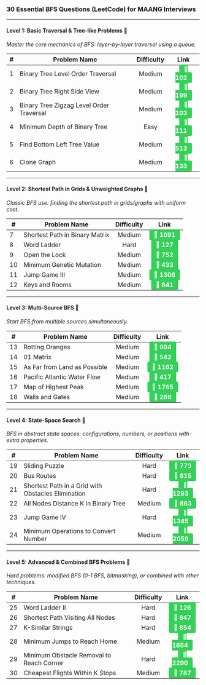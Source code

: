 ### 30 Essential BFS Questions (LeetCode) for MAANG Interviews

---

#### Level 1: Basic Traversal & Tree-like Problems 🌳  
*Master the core mechanics of BFS: layer-by-layer traversal using a queue.*

| # | Problem Name | Difficulty | Link |
|---|--------------|:----------:|:----:|
| 1 | Binary Tree Level Order Traversal | Medium | <a href="https://leetcode.com/problems/binary-tree-level-order-traversal/" style="text-decoration:none;"><span style="background-color:#34d058;color:white;padding:4px 12px;border-radius:4px;font-weight:bold;">🔗 102</span></a> |
| 2 | Binary Tree Right Side View | Medium | <a href="https://leetcode.com/problems/binary-tree-right-side-view/" style="text-decoration:none;"><span style="background-color:#34d058;color:white;padding:4px 12px;border-radius:4px;font-weight:bold;">🔗 199</span></a> |
| 3 | Binary Tree Zigzag Level Order Traversal | Medium | <a href="https://leetcode.com/problems/binary-tree-zigzag-level-order-traversal/" style="text-decoration:none;"><span style="background-color:#34d058;color:white;padding:4px 12px;border-radius:4px;font-weight:bold;">🔗 103</span></a> |
| 4 | Minimum Depth of Binary Tree | Easy | <a href="https://leetcode.com/problems/minimum-depth-of-binary-tree/" style="text-decoration:none;"><span style="background-color:#34d058;color:white;padding:4px 12px;border-radius:4px;font-weight:bold;">🔗 111</span></a> |
| 5 | Find Bottom Left Tree Value | Medium | <a href="https://leetcode.com/problems/find-bottom-left-tree-value/" style="text-decoration:none;"><span style="background-color:#34d058;color:white;padding:4px 12px;border-radius:4px;font-weight:bold;">🔗 513</span></a> |
| 6 | Clone Graph | Medium | <a href="https://leetcode.com/problems/clone-graph/" style="text-decoration:none;"><span style="background-color:#34d058;color:white;padding:4px 12px;border-radius:4px;font-weight:bold;">🔗 133</span></a> |

---

#### Level 2: Shortest Path in Grids & Unweighted Graphs 📍  
*Classic BFS use: finding the shortest path in grids/graphs with uniform cost.*

| # | Problem Name | Difficulty | Link |
|---|--------------|:----------:|:----:|
| 7 | Shortest Path in Binary Matrix | Medium | <a href="https://leetcode.com/problems/shortest-path-in-binary-matrix/" style="text-decoration:none;"><span style="background-color:#34d058;color:white;padding:4px 12px;border-radius:4px;font-weight:bold;">🔗 1091</span></a> |
| 8 | Word Ladder | Hard | <a href="https://leetcode.com/problems/word-ladder/" style="text-decoration:none;"><span style="background-color:#34d058;color:white;padding:4px 12px;border-radius:4px;font-weight:bold;">🔗 127</span></a> |
| 9 | Open the Lock | Medium | <a href="https://leetcode.com/problems/open-the-lock/" style="text-decoration:none;"><span style="background-color:#34d058;color:white;padding:4px 12px;border-radius:4px;font-weight:bold;">🔗 752</span></a> |
| 10 | Minimum Genetic Mutation | Medium | <a href="https://leetcode.com/problems/minimum-genetic-mutation/" style="text-decoration:none;"><span style="background-color:#34d058;color:white;padding:4px 12px;border-radius:4px;font-weight:bold;">🔗 433</span></a> |
| 11 | Jump Game III | Medium | <a href="https://leetcode.com/problems/jump-game-iii/" style="text-decoration:none;"><span style="background-color:#34d058;color:white;padding:4px 12px;border-radius:4px;font-weight:bold;">🔗 1306</span></a> |
| 12 | Keys and Rooms | Medium | <a href="https://leetcode.com/problems/keys-and-rooms/" style="text-decoration:none;"><span style="background-color:#34d058;color:white;padding:4px 12px;border-radius:4px;font-weight:bold;">🔗 841</span></a> |

---

#### Level 3: Multi-Source BFS 🌊  
*Start BFS from multiple sources simultaneously.*

| # | Problem Name | Difficulty | Link |
|---|--------------|:----------:|:----:|
| 13 | Rotting Oranges | Medium | <a href="https://leetcode.com/problems/rotting-oranges/" style="text-decoration:none;"><span style="background-color:#34d058;color:white;padding:4px 12px;border-radius:4px;font-weight:bold;">🔗 994</span></a> |
| 14 | 01 Matrix | Medium | <a href="https://leetcode.com/problems/01-matrix/" style="text-decoration:none;"><span style="background-color:#34d058;color:white;padding:4px 12px;border-radius:4px;font-weight:bold;">🔗 542</span></a> |
| 15 | As Far from Land as Possible | Medium | <a href="https://leetcode.com/problems/as-far-from-land-as-possible/" style="text-decoration:none;"><span style="background-color:#34d058;color:white;padding:4px 12px;border-radius:4px;font-weight:bold;">🔗 1162</span></a> |
| 16 | Pacific Atlantic Water Flow | Medium | <a href="https://leetcode.com/problems/pacific-atlantic-water-flow/" style="text-decoration:none;"><span style="background-color:#34d058;color:white;padding:4px 12px;border-radius:4px;font-weight:bold;">🔗 417</span></a> |
| 17 | Map of Highest Peak | Medium | <a href="https://leetcode.com/problems/map-of-highest-peak/" style="text-decoration:none;"><span style="background-color:#34d058;color:white;padding:4px 12px;border-radius:4px;font-weight:bold;">🔗 1765</span></a> |
| 18 | Walls and Gates | Medium | <a href="https://leetcode.com/problems/walls-and-gates/" style="text-decoration:none;"><span style="background-color:#34d058;color:white;padding:4px 12px;border-radius:4px;font-weight:bold;">🔗 286</span></a> |

---

#### Level 4: State-Space Search 🧩  
*BFS in abstract state spaces: configurations, numbers, or positions with extra properties.*

| # | Problem Name | Difficulty | Link |
|---|--------------|:----------:|:----:|
| 19 | Sliding Puzzle | Hard | <a href="https://leetcode.com/problems/sliding-puzzle/" style="text-decoration:none;"><span style="background-color:#34d058;color:white;padding:4px 12px;border-radius:4px;font-weight:bold;">🔗 773</span></a> |
| 20 | Bus Routes | Hard | <a href="https://leetcode.com/problems/bus-routes/" style="text-decoration:none;"><span style="background-color:#34d058;color:white;padding:4px 12px;border-radius:4px;font-weight:bold;">🔗 815</span></a> |
| 21 | Shortest Path in a Grid with Obstacles Elimination | Hard | <a href="https://leetcode.com/problems/shortest-path-in-a-grid-with-obstacles-elimination/" style="text-decoration:none;"><span style="background-color:#34d058;color:white;padding:4px 12px;border-radius:4px;font-weight:bold;">🔗 1293</span></a> |
| 22 | All Nodes Distance K in Binary Tree | Medium | <a href="https://leetcode.com/problems/all-nodes-distance-k-in-binary-tree/" style="text-decoration:none;"><span style="background-color:#34d058;color:white;padding:4px 12px;border-radius:4px;font-weight:bold;">🔗 863</span></a> |
| 23 | Jump Game IV | Hard | <a href="https://leetcode.com/problems/jump-game-iv/" style="text-decoration:none;"><span style="background-color:#34d058;color:white;padding:4px 12px;border-radius:4px;font-weight:bold;">🔗 1345</span></a> |
| 24 | Minimum Operations to Convert Number | Medium | <a href="https://leetcode.com/problems/minimum-operations-to-convert-number/" style="text-decoration:none;"><span style="background-color:#34d058;color:white;padding:4px 12px;border-radius:4px;font-weight:bold;">🔗 2059</span></a> |

---

#### Level 5: Advanced & Combined BFS Problems 🚀  
*Hard problems: modified BFS (0-1 BFS, bitmasking), or combined with other techniques.*

| # | Problem Name | Difficulty | Link |
|---|--------------|:----------:|:----:|
| 25 | Word Ladder II | Hard | <a href="https://leetcode.com/problems/word-ladder-ii/" style="text-decoration:none;"><span style="background-color:#34d058;color:white;padding:4px 12px;border-radius:4px;font-weight:bold;">🔗 126</span></a> |
| 26 | Shortest Path Visiting All Nodes | Hard | <a href="https://leetcode.com/problems/shortest-path-visiting-all-nodes/" style="text-decoration:none;"><span style="background-color:#34d058;color:white;padding:4px 12px;border-radius:4px;font-weight:bold;">🔗 847</span></a> |
| 27 | K-Similar Strings | Hard | <a href="https://leetcode.com/problems/k-similar-strings/" style="text-decoration:none;"><span style="background-color:#34d058;color:white;padding:4px 12px;border-radius:4px;font-weight:bold;">🔗 854</span></a> |
| 28 | Minimum Jumps to Reach Home | Medium | <a href="https://leetcode.com/problems/minimum-jumps-to-reach-home/" style="text-decoration:none;"><span style="background-color:#34d058;color:white;padding:4px 12px;border-radius:4px;font-weight:bold;">🔗 1654</span></a> |
| 29 | Minimum Obstacle Removal to Reach Corner | Hard | <a href="https://leetcode.com/problems/minimum-obstacle-removal-to-reach-corner/" style="text-decoration:none;"><span style="background-color:#34d058;color:white;padding:4px 12px;border-radius:4px;font-weight:bold;">🔗 2290</span></a> |
| 30 | Cheapest Flights Within K Stops | Medium | <a href="https://leetcode.com/problems/cheapest-flights-within-k-stops/" style="text-decoration:none;"><span style="background-color:#34d058;color:white;padding:4px 12px;border-radius:4px;font-weight:bold;">🔗 787</span></a> |
